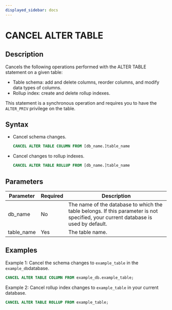 ```yaml
---
displayed_sidebar: docs
---
```


# CANCEL ALTER TABLE

## Description

Cancels the following operations performed with the ALTER TABLE statement on a given table:

- Table schema: add and delete columns, reorder columns, and modify data types of columns.
- Rollup index: create and delete rollup indexes.

This statement is a synchronous operation and requires you to have the `ALTER_PRIV` privilege on the table.

## Syntax

- Cancel schema changes.

    ```SQL
    CANCEL ALTER TABLE COLUMN FROM [db_name.]table_name
    ```

- Cancel changes to rollup indexes.

    ```SQL
    CANCEL ALTER TABLE ROLLUP FROM [db_name.]table_name
    ```

## Parameters

| **Parameter** | **Required** | **Description**                                              |
| ------------- | ------------ | ------------------------------------------------------------ |
| db_name       | No           | The name of the database to which the table belongs. If this parameter is not specified, your current database is used by default. |
| table_name    | Yes          | The table name.                                              |

## Examples

Example 1: Cancel the schema changes to `example_table` in the `example_db`database.

```SQL
CANCEL ALTER TABLE COLUMN FROM example_db.example_table;
```

Example 2: Cancel rollup index changes to `example_table` in your current database.

```SQL
CANCEL ALTER TABLE ROLLUP FROM example_table;
```
